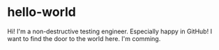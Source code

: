 # hello-world

Hi!
I'm a non-destructive testing engineer.
Especially happy in GitHub!
I want to find the door to the world here.
I'm comming.
